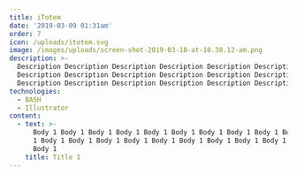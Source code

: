 ```yaml
---
title: iTotem
date: '2019-03-09 01:31am'
order: 7
icon: /uploads/itotem.svg
image: /images/uploads/screen-shot-2019-03-18-at-10.38.12-am.png
description: >-
  Description Description Description Description Description Description
  Description Description Description Description Description Description
  Description Description Description Description Description Description
technologies:
  - BASH
  - Illustrator
content:
  - text: >-
      Body 1 Body 1 Body 1 Body 1 Body 1 Body 1 Body 1 Body 1 Body 1 Body 1 Body
      1 Body 1 Body 1 Body 1 Body 1 Body 1 Body 1 Body 1 Body 1 Body 1 Body 1
      Body 1
    title: Title 1
---
```


